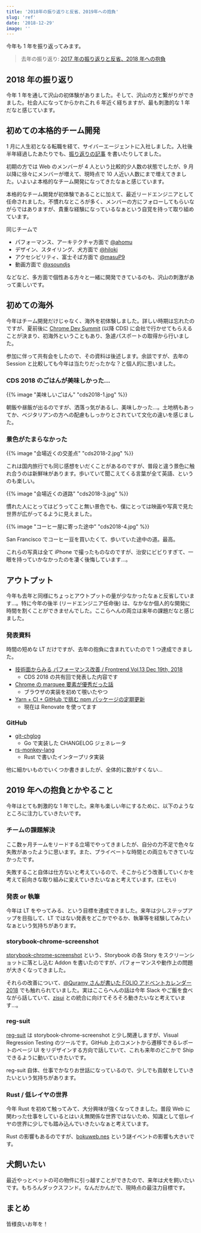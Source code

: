```yaml
---
title: '2018年の振り返りと反省、2019年への抱負'
slug: 'ref'
date: '2018-12-29'
image: ''
---
```


今年も 1 年を振り返ってみます。

> 去年の振り返り: [2017 年の振り返りと反省、2018 年への抱負](https://blog.wadackel.me/2017/ref/)

## 2018 年の振り返り

今年 1 年を通して沢山の初体験がありました。そして、沢山の方と繋がりができました。社会人になってからかれこれ 6 年近く経ちますが、最も刺激的な 1 年だなと感じています。

## 初めての本格的チーム開発

1 月に人生初となる転職を経て、サイバーエージェントに入社しました。入社後半年経過したあたりでも、[振り返りの記事](https://blog.wadackel.me/2018/ca-for-half-a-year/) を書いたりしてました。

初期の方では Web のメンバーが 4 人という比較的少人数の状態でしたが、9 月以降に徐々にメンバーが増えて、現時点で 10 人近い人数にまで増えてきました。いよいよ本格的なチーム開発になってきたなぁと感じています。

本格的なチーム開発が初体験であることに加えて、最近リードエンジニアとして任命されました。不慣れなところが多く、メンバーの方にフォローしてもらいながらではありますが、貴重な経験になっているなぁという自覚を持って取り組めています。

同じチームで

- パフォーマンス、アーキテクチャ方面で [@ahomu](https://twitter.com/ahomu)
- デザイン、スタイリング、犬方面で [@hiloki](https://twitter.com/hiloki)
- アクセシビリティ、富士そば方面で [@masuP9](https://twitter.com/masuP9)
- 動画方面で [@xsoundjs](https://twitter.com/xsoundjs)

などなど、多方面で個性ある方々と一緒に開発できているのも、沢山の刺激があって楽しいです。

## 初めての海外

今年はチーム開発だけじゃなく、海外を初体験しました。詳しい時期は忘れたのですが、夏前後に [Chrome Dev Summit](https://developer.chrome.com/devsummit/) (以降 CDS) に会社で行かせてもらえることが決まり、初海外ということもあり、急遽パスポートの取得から行いました。

参加に伴って共有会をしたので、その資料は後述します。余談ですが、去年の Session と比較しても今年は当たりだったかな？と個人的に思いました。

### CDS 2018 のごはんが美味しかった...

{{% image "美味しいごはん" "cds2018-1.jpg" %}}

朝飯や昼飯が出るのですが、洒落っ気があるし、美味しかった...。土地柄もあってか、ベジタリアンの方への配慮もしっかりとされていて文化の違いを感じました。

### 景色がたまらなかった

{{% image "会場近くの交差点" "cds2018-2.jpg" %}}

これは国内旅行でも同じ感想をいだくことがあるのですが、普段と違う景色に触れ合うのは新鮮味があります。歩いていて聞こえてくる言葉が全て英語、というのも楽しい。

{{% image "会場近くの道路" "cds2018-3.jpg" %}}

慣れた人にとってはどうってこと無い景色でも、僕にとっては映画や写真で見た世界が広がってるように見えました。

{{% image "コーヒー屋に寄った途中" "cds2018-4.jpg" %}}

San Francisco でコーヒー豆を買いたくて、歩いていた途中の道。最高。

これらの写真は全て iPhone で撮ったものなのですが、治安にビビりすぎて、一眼を持っていかなかったのを凄く後悔しています...。

## アウトプット

今年も去年と同様にちょっとアウトプットの量が少なかったなぁと反省しています...。特に今年の後半 (リードエンジニア任命後) は、なかなか個人的な開発に時間を割くことができませんでした。ここらへんの両立は来年の課題だなと感じました。

### 発表資料

時間の短めな LT だけですが、去年の抱負に含まれていたので 1 つ達成できました。

- [技術面からみる パフォーマンス改善 / Frontrend Vol.13 Dec 19th, 2018](https://speakerdeck.com/tsuyoshiwada/frontrend-vol-dot-13-dec-19th-2018)
  - CDS 2018 の共有回で発表した内容です
- [Chrome の marquee 要素が優秀だった話](https://speakerdeck.com/tsuyoshiwada/chrome-false-marquee-yao-su-ga-you-xiu-datutahua)
  - ブラウザの実装を初めて覗いたやつ
- [Yarn + CI + GitHub で挑む npm パッケージの定期更新](https://speakerdeck.com/tsuyoshiwada/yarn-plus-ci-plus-github-detiao-mu-npm-patukezifalseding-qi-geng-xin)
  - 現在は Renovate を使ってます

### GitHub

- [git-chglog](https://github.com/git-chglog/git-chglog)
  - Go で実装した CHANGELOG ジェネレータ
- [rs-monkey-lang](https://github.com/wadackel/rs-monkey-lang)
  - Rust で書いたインタープリタ実装

他に細かいものでいくつか書きましたが、全体的に数がすくない...

## 2019 年への抱負とかやること

今年はとても刺激的な 1 年でした。来年も楽しい年にするために、以下のようなところに注力していきたいです。

### チームの課題解決

ここ数ヶ月チームをリードする立場でやってきましたが、自分の力不足で色々な失敗があったように思います。また、プライベートな時間との両立もできていなかったです。

失敗すること自体は仕方ないと考えているので、そこからどう改善していくかを考えて前向きな取り組みに変えていきたいなぁと考えています。(エモい)

### 発表 or 執筆

今年は LT をやってみる、という目標を達成できました。来年は少しステップアップを目指して、LT ではない発表をどこかでやるか、執筆等を経験してみたいなぁという気持ちがあります。

### storybook-chrome-screenshot

[storybook-chrome-screenshot](https://github.com/wadackel/storybook-chrome-screenshot) という、Storybook の各 Story をスクリーンショットに落とし込む Addon を書いたのですが、パフォーマンスや動作上の問題が大きくなってきました。

それらの改善について、[@Quramy さんが書いた FOLIO アドベントカレンダー 2018](https://medium.com/@Quramy/folio%E3%81%AE%E7%94%BB%E5%83%8F%E5%9B%9E%E5%B8%B0%E3%83%86%E3%82%B9%E3%83%88%E3%81%AE%E8%A3%8F%E5%81%B4-c848030991bc) でも触れられていました。実はここらへんの話は今年 Slack やご飯を食べながら話していて、[zisui](https://github.com/Quramy/zisui) との統合に向けてそろそろ動きたいなと考えています...。

### reg-suit

[reg-suit](https://github.com/reg-viz/reg-suit) は storybook-chrome-screenshot と少し関連しますが、Visual Regression Testing のツールです。GitHub 上のコメントから遷移できるレポートのページ UI をリデザインする方向で話していて、これも来年のどこかで Ship できるように動いていきたいです。

reg-suit 自体、仕事でかなりお世話になっているので、少しでも貢献をしていきたいという気持ちがあります。

### Rust / 低レイヤの世界

今年 Rust を初めて触ってみて、大分興味が強くなってきました。普段 Web に関わった仕事をしているとはいえ無関係な世界ではないため、知識として低レイヤの世界に少しでも踏み込んでいきたいなぁと考えています。

Rust の影響もあるのですが、[bokuweb.nes](https://bokuweb-nes.connpass.com/) という謎イベントの影響も大きいです。

## 犬飼いたい

最近やっとペットの可の物件に引っ越すことができたので、来年は犬を飼いたいです。もちろんダックスフンド。なんだかんだで、現時点の最注力目標です。

## まとめ

皆様良いお年を！
